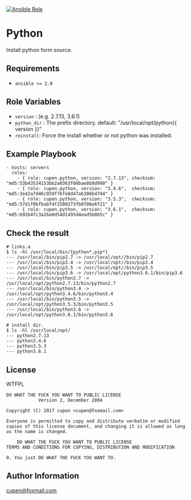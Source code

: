 [![Ansible Role](https://img.shields.io/ansible/role/18027.svg)](https://galaxy.ansible.com/cupen/python/)

Python
=========

Install python form source.

Requirements
------------

* `ansible >= 2.0`


Role Variables
--------------

* `version` : (e.g. 2.7.13, 3.6.1)
* `python_dir` :  The prefix directory. default: "/usr/local/opt/python{{ version }}"
* `reinstall`: Force the install whether or not python was installed.


Example Playbook
----------------

    - hosts: servers
      roles:
        - { role: cupen.python, version: "2.7.13", checksum: "md5:53b43534153bb2a0363f08bae8b9d990" }
        - { role: cupen.python, version: "3.4.6",  checksum: "md5:3e42a7d46c850f76fe8d47ab306bd744" }
        - { role: cupen.python, version: "3.5.3",  checksum: "md5:57d1f8bfbabf4f2500273fb0706e6f21" }
        - { role: cupen.python, version: "3.6.1",  checksum: "md5:692b4fc3a2ba0d54d1495d4ead5b0b5c" }


Check the result
----------------

```
# links.a
$ ls -hl /usr/local/bin/{python*,pip*}
--- /usr/local/bin/pip2.7 -> /usr/local/opt//bin/pip2.7
--- /usr/local/bin/pip3.4 -> /usr/local/opt//bin/pip3.4
--- /usr/local/bin/pip3.5 -> /usr/local/opt//bin/pip3.5
--- /usr/local/bin/pip3.6 -> /usr/local/opt/python3.6.1/bin/pip3.6
--- /usr/local/bin/python2.7 -> /usr/local/opt/python2.7.13/bin/python2.7
--- /usr/local/bin/python3.4 -> /usr/local/opt/python3.4.6/bin/python3.4
--- /usr/local/bin/python3.5 -> /usr/local/opt/python3.5.3/bin/python3.5
--- /usr/local/bin/python3.6 -> /usr/local/opt/python3.6.1/bin/python3.6

# install dir.
$ ls -hl /usr/local/opt/
--- python2.7.13
--- python3.4.6
--- python3.5.3
--- python3.6.1
```


License
-------

WTFPL

```
DO WHAT THE FUCK YOU WANT TO PUBLIC LICENSE
            Version 2, December 2004

Copyright (C) 2017 cupen <cupen@foxmail.com>

Everyone is permitted to copy and distribute verbatim or modified
copies of this license document, and changing it is allowed as long
as the name is changed.

    DO WHAT THE FUCK YOU WANT TO PUBLIC LICENSE
TERMS AND CONDITIONS FOR COPYING, DISTRIBUTION AND MODIFICATION

0. You just DO WHAT THE FUCK YOU WANT TO.
```

Author Information
------------------

cupen@foxmail.com
